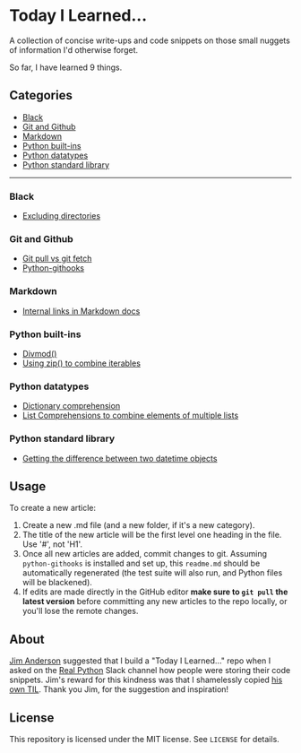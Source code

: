 
# Today I Learned...

A collection of concise write-ups and code snippets on those small nuggets of information I'd otherwise forget.


So far, I have learned 9 things.

## Categories
- [Black](<#Black>)
- [Git and Github](<#Git-and-Github>)
- [Markdown](<#Markdown>)
- [Python built-ins](<#Python-built-ins>)
- [Python datatypes](<#Python-datatypes>)
- [Python standard library](<#Python-standard-library>)
----
### Black
- [Excluding directories](<./content/Black/exclude_directories.md>)

### Git and Github
- [Git pull vs git fetch](<./content/Git and Github/git_pull_vs_fetch.md>)
- [Python-githooks](<./content/Git and Github/python-githooks_writeup.md>)

### Markdown
- [Internal links in Markdown docs](<./content/Markdown/internal_links.md>)

### Python built-ins
- [Divmod()](<./content/Python built-ins/divmod.md>)
- [Using zip() to combine iterables](<./content/Python built-ins/zip.md>)

### Python datatypes
- [Dictionary comprehension](<./content/Python datatypes/dict_comps.md>)
- [List Comprehensions to combine elements of multiple lists](<./content/Python datatypes/list_comp.md>)

### Python standard library
- [Getting the difference between two datetime objects](<./content/Python standard library/timedelta.md>)

## Usage
To create a new article:

1. Create a new .md file (and a new folder, if it's a new category).
1. The title of the new article will be the first level one heading in the file. Use '#', not 'H1'.
1. Once all new articles are added, commit changes to git. Assuming `python-githooks` is installed and set up, this `readme.md` should be automatically regenerated (the test suite will also run, and Python files will be blackened). 
1. If edits are made directly in the GitHub editor **make sure to `git pull` the latest version** before committing any new articles to the repo locally, or you'll lose the remote changes.

## About
[Jim Anderson](https://github.com/jima80525) suggested that I build a "Today I Learned..." repo when I asked on the [Real Python](https://realpython.com/) Slack channel how people were storing their code snippets.
Jim's reward for this kindness was that I shamelessly copied [his own TIL](https://github.com/jima80525/til). Thank you Jim, for the suggestion and inspiration!

## License
This repository is licensed under the MIT license. See `LICENSE` for details.
